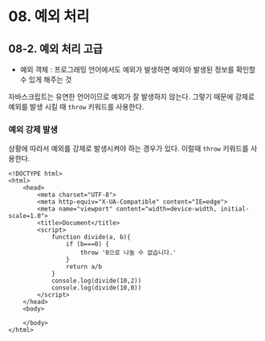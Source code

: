 # 08. 예외 처리
## 08-2. 예외 처리 고급
- 예외 객체 : 프로그래밍 언어에서도 예외가 발생하면 예외아 발생된 정보를 확인할 수 있게 해주는 것

자바스크립트는 유연한 언어이므로 예외가 잘 발생하지 않는다. 그렇기 때문에 강제로 예외를 발생 시킬 때 `throw` 키워드를 사용한다.

### 예외 강제 발생
상황에 따라서 예외를 강제로 발생시켜야 하는 경우가 있다. 이럴때 `throw` 키워드를 사용한다.

```
<!DOCTYPE html>
<html>
    <head>
        <meta charset="UTF-8">
        <meta http-equiv="X-UA-Compatible" content="IE=edge">
        <meta name="viewport" content="width=device-width, initial-scale=1.0">
        <title>Document</title>
        <script>
            function divide(a, b){
                if (b===0) {
                    throw '0으로 나눌 수 없습니다.'
                }
                return a/b
            }
            console.log(divide(10,2))
            console.log(divide(10,0))
        </script>
    </head>
    <body>
        
    </body>
</html>
```